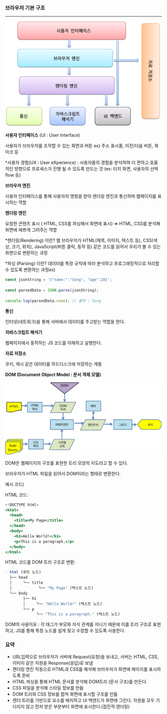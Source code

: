 ### 브라우저 기본 구조

---

![alt text](img/image.png)

**사용자 인터페이스** (UI : User Interface)

사용자가 브라우저를 조작할 수 있는 화면과 버튼
ex) 주소 표시줄, 이전/다음 버튼, 북마크 등

*사용자 경험(UX : User eXperience) : 사용자들의 경험을 분석하여 더 편하고 효율적인 방향으로 프로세스가 진행 될 수 있도록 만드는 것 (ex: 터치 화면, 사용자의 선택 flow 등)

**브라우저 엔진**

사용자 인터페이스를 통해 사용자의 명령을 받아 렌더링 엔진과 통신하며 웹페이지를 표시하는 역할

**렌더링 엔진**

요청한 콘텐츠 표시 ( HTML, CSS를 파싱해서 화면에 표시) ⇒ HTML, CSS를 분석해 화면에 예쁘게 그려주는 역할

*렌더링(Rendering) 이란? 웹 브라우저가 HTML(제목, 이미지, 텍스트 등), CSS(색상, 크기, 위치), JavaScript(버튼 클릭, 동작 등) 같은 코드를 읽어서 우리가 볼 수 있는 화면으로 변환하는 과정

*파싱 (Parsing) 이란? 데이터를 특정 규칙에 따라 분석하고 프로그래밍적으로 처리할 수 있도록 변환하는 과정ex)

```jsx
const jsonString = '{"name:":"Song", "age":28}';

const parsedData = JSON.parse(jsonString);

console.log(parsedData.name); // 출력 : Song
```

**통신**

인터넷(네트워크)을 통해 서버에서 데이터를 주고받는 역할을 한다.

**자바스크립트 해석기**

웹페이지에서 동작하는 JS 코드를 이해하고 실행한다.

**자료 저장소**

쿠키, 캐시 같은 데이터를 하드디스크에 저장하는 계틍

**DOM (Document Object Model : 문서 객체 모델)**

![alt text](img/image-1.png)


DOM은 웹페이지의 구조를 표현한 트리 모양의 지도라고 할 수 있다.

브라우저가 HTML 파일을 읽어서 DOM이라는 형태로 변환한다.

예시 코드)

HTML 코드:

```jsx
<!DOCTYPE html>
<html>
  <head>
    <title>My Page</title>
  </head>
  <body>
    <h1>Hello World!</h1>
    <p>This is a paragraph.</p>
  </body>
</html>
```

HTML 코드를 DOM 트리 구조로 변환:

```jsx
- html (루트 노드)
  ├── head
  │     └── title
  │            └── "My Page" (텍스트 노드)
  └── body
        ├── h1
        │     └── "Hello World!" (텍스트 노드)
        └── p
              └── "This is a paragraph." (텍스트 노드)
```

DOM의 사용이유 : 각 태그가 부모와 자식 관계를 지니기 때문에 이를 트리 구조로 표현하고, JS를 통해 특정 노드를 쉽게 찾고 수정할 수 있도록 사용한다.

### 요약

- URL입력으로 브라우저가 서버에 Request(요청)을 보내고, 서버는 HTML, CSS, 이미지 같은 자원을 Response(응답)로 보냄
- 랜더링 엔진 작동으로 HTML과 CSS를 해석해 브라우저가 화면에 페이지를 표시하도록 준비
- HTML 파싱을 통해 HTML 문서를 분석해 DOM트리 (문서 구조)를 만든다.
- CSS 파일을 분석해 스타일 정보를 만듦
- DOM 트리와 CSS 정보를 합쳐 화면에 표시할 구조를 만듦
- 렌더 트리를 기반으로 요소를 배치하고 UI 백엔드가 화면에 그린다. 자원을 모두 기다리지 않고 먼저 받은 부분부터 화면에 표시한다.(점진적 렌더링)